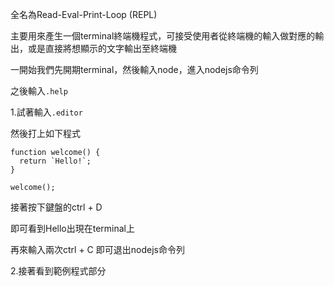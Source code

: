 全名為Read-Eval-Print-Loop (REPL)

主要用來產生一個terminal終端機程式，可接受使用者從終端機的輸入做對應的輸出，或是直接將想顯示的文字輸出至終端機


一開始我們先開期terminal，然後輸入node，進入nodejs命令列

之後輸入`.help`

1.試著輸入`.editor`

然後打上如下程式

```
function welcome() {
  return `Hello!`;
}

welcome();
```
接著按下鍵盤的ctrl + D

即可看到Hello出現在terminal上

再來輸入兩次ctrl + C 即可退出nodejs命令列

2.接著看到範例程式部分